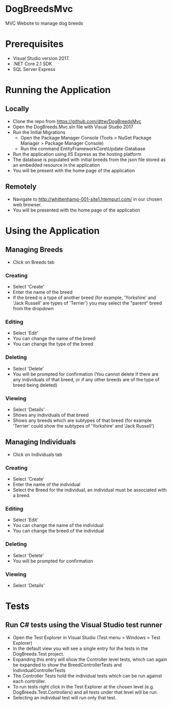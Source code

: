 # DogBreedsMvc
MVC Website to manage dog breeds

# Prerequisites

- Visual Studio version 2017. 
- .NET Core 2.1 SDK
- SQL Server Express

# Running the Application

## Locally
- Clone the repo from https://github.com/dttw/DogBreedsMvc
- Open the DogBreeds.Mvc.sln file with Visual Studio 2017
- Run the Initial Migrations 
    - Open the Package Manager Console (Tools > NuGet Package Manager > Package Manager Console)
    - Run the command EntityFrameworkCore\Update-Database
- Run the application using IIS Express as the hosting platform
- The database is populated with initial breeds from the json file stored as an embedded resource in the application
- You will be present with the home page of the application

## Remotely
- Navigate to http://whittenhamg-001-site1.htempurl.com/ in our chosen web browser.
- You will be presented with the home page of the application

# Using the Application

## Managing Breeds 
- Click on Breeds tab 
### Creating 
- Select 'Create'
- Enter the name of the breed
- If the breed is a type of another breed (for example, 'Yorkshire' and 'Jack Russell' are types of 'Terrier') you may select the "parent" breed from the dropdown
### Editing 
- Select 'Edit' 
- You can change the name of the breed
- You can change the type of the breed 
### Deleting 
- Select 'Delete' 
- You will be prompted for confirmation (You cannot delete if there are any individuals of that breed, or if any other breeds are of the type of breed being deleted) 
### Viewing 
- Select 'Details' 
- Shows any individuals of that breed
- Shows any breeds which are subtypes of that breed (for example 'Terrier' could show the subtypes of 'Yorkshire' and 'Jack Russell')

## Managing Individuals 
- Click on Individuals tab 
### Creating 
- Select 'Create'
- Enter the name of the individual
- Select the Breed for the individual, an individual must be associated with a breed.
### Editing 
- Select 'Edit' 
- You can change the name of the individual
- You can change the breed of the individual 
### Deleting 
- Select 'Delete' 
- You will be prompted for confirmation
### Viewing 
- Select 'Details'

# Tests

## Run C# tests using the Visual Studio test runner
- Open the Test Explorer in Visual Studio (Test menu > Windows > Test Explorer)
- In the default view you will see a single entry for the tests in the DogBreeds.Test project.
- Expanding this entry will show the Controller level tests, which can again be expanded to show the BreedControllerTests and IndividualControllerTests
- The Controller Tests hold the individual tests which can be run against each controller.
- To run tests right click in the Test Explorer at the chosen level (e.g. DogBreeds.Test.Controllers) and all tests under that level will be run. 
- Selecting an individual test will run only that test.
